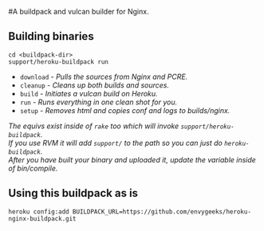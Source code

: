 #A buildpack and vulcan builder for Nginx.

## Building binaries

```
cd <buildpack-dir>
support/heroku-buildpack run
```

* `download` - *Pulls the sources from Nginx and PCRE.*
* `cleanup` - *Cleans up both builds and sources.*
* `build` - *Initiates a vulcan build on Heroku.*
* `run` - *Runs everything in one clean shot for you.*
* `setup` - *Removes html and copies conf and logs to builds/nginx.*

*The equivs exist inside of `rake` too which will invoke `support/heroku-buildpack`.*<br>
*If you use RVM it will add `support/` to the path so you can just do `heroku-buildpack`.*<br>
*After you have built your binary and uploaded it, update the variable inside of bin/compile.*

## Using this buildpack as is

```
heroku config:add BUILDPACK_URL=https://github.com/envygeeks/heroku-nginx-buildpack.git
```
